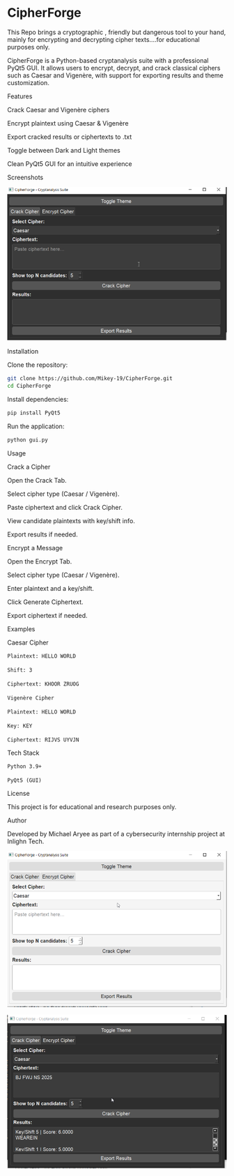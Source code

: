 # CipherForge
This Repo brings a cryptographic , friendly but dangerous tool to your hand, mainly for encrypting and decrypting cipher texts....for educational purposes only.

CipherForge is a Python-based cryptanalysis suite with a professional PyQt5 GUI. It allows users to encrypt, decrypt, and crack classical ciphers such as Caesar and Vigenère, with support for exporting results and theme customization.

 Features

 Crack Caesar and Vigenère ciphers

 Encrypt plaintext using Caesar & Vigenère

 Export cracked results or ciphertexts to .txt

 Toggle between Dark and Light themes

 Clean PyQt5 GUI for an intuitive experience

 Screenshots

![CipherForge-gui](CipherForge-gui.png)

 Installation

Clone the repository:
```bash
git clone https://github.com/Mikey-19/CipherForge.git
cd CipherForge
```

Install dependencies:
```bash
pip install PyQt5
```

Run the application:
```bash
python gui.py
```
 Usage
 
Crack a Cipher

Open the Crack Tab.

Select cipher type (Caesar / Vigenère).

Paste ciphertext and click Crack Cipher.

View candidate plaintexts with key/shift info.

Export results if needed.

Encrypt a Message

Open the Encrypt Tab.

Select cipher type (Caesar / Vigenère).

Enter plaintext and a key/shift.

Click Generate Ciphertext.

Export ciphertext if needed.

 Examples

Caesar Cipher
```
Plaintext: HELLO WORLD

Shift: 3

Ciphertext: KHOOR ZRUOG

Vigenère Cipher

Plaintext: HELLO WORLD

Key: KEY

Ciphertext: RIJVS UYVJN
```
 Tech Stack
```
Python 3.9+

PyQt5 (GUI)
```
 License

This project is for educational and research purposes only.

 Author

Developed by Michael Aryee as part of a cybersecurity internship project at Inlighn Tech.



![CipherForge-dark](CipherForge-dark.png)

![CipherForge-InAction](CipherForge-inAction.png)
